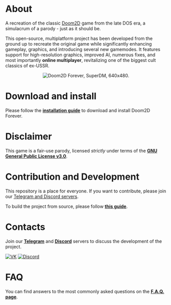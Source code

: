 # About
A recreation of the classic [Doom2D](https://doomwiki.org/wiki/Doom_2D) game from the late DOS era, a simulacrum of a parody - just as it should be.

This open-source, multiplatform project has been developed from the ground up to recreate the original game while significantly enhancing gameplay, graphics, and introducing several new gamemodes. It features support for high-resolution graphics, improved AI, numerous fixes, and most importantly **online multiplayer**, revitalizing one of the biggest cult classics of ex-USSR.
<p align="center">
    <img src="https://doom2d.org/doom2d_forever/about/DFsml.jpg" alt="Doom2D Forever, SuperDM, 640x480.">
</p>

# Download and install
Please follow the [**installation guide**](docs/INSTALL.md) to download and install Doom2D Forever.

# Disclaimer
This game is a fair-use parody, licensed _strictly_ under terms of the [**GNU General Public License v3.0**](https://github.com/Doom2D/Doom2D-Forever/blob/master/COPYING).

# Contribution and Development
This repository is a place for everyone. If you want to contribute, please join our [Telegram and Discord servers](#contacts).

To build the project from source, please follow [**this guide**](docs/DEVELOPMENT.md).

<a name="contacts"></a>
# Contacts
Join our [**Telegram**](https://t.me/doom2d) and [**Discord**](https://discord.gg/sGpJwMy) servers to discuss the development of the project.

[![VK](https://img.shields.io/badge/Telegram-2CA5E0?style=flat-squeare&logo=telegram&logoColor=white)](https://t.me/doom2d)
[![Discord](https://img.shields.io/badge/chat-Discord-8c9eff?logo=discord&logoColor=ffffff)](https://discord.gg/sGpJwMy)
# FAQ
You can find answers to the most commonly asked questions on the [**F.A.Q. page**](docs/FAQ.md).

